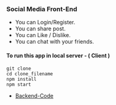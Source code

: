 ### Social Media Front-End 

* You can Login/Register.
* You can share post.
* You can Like / Dislike.
* You can chat with your friends.

####  To run this app in local server - ( Client ) 

```
git clone 
cd clone_filename
npm install
npm start 
```


* [Backend-Code](https://github.com/amisha26/Social-Media-BackEnd)